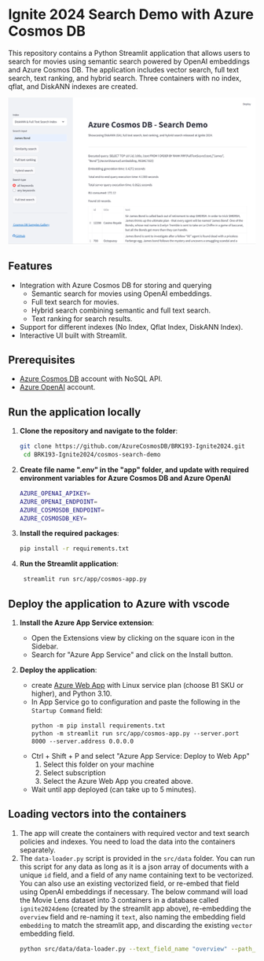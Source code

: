 # Ignite 2024 Search Demo with Azure Cosmos DB

This repository contains a Python Streamlit application that allows users to search for movies using semantic search powered by OpenAI embeddings and Azure Cosmos DB. The application includes vector search, full text search, text ranking, and hybrid search. Three containers with no index, qflat, and DiskANN indexes are created. 

![screenshot](media/screen-shot.png)

## Features

- Integration with Azure Cosmos DB for storing and querying
  - Semantic search for movies using OpenAI embeddings.
  - Full text search for movies.
  - Hybrid search combining semantic and full text search.
  - Text ranking for search results.
- Support for different indexes (No Index, Qflat Index, DiskANN Index).
- Interactive UI built with Streamlit.

## Prerequisites

- [Azure Cosmos DB](https://azure.microsoft.com/services/cosmos-db/) account with NoSQL API.
- [Azure OpenAI](https://azure.microsoft.com/products/ai-services/openai-service) account.

## Run the application locally

1. **Clone the repository and navigate to the folder**:
   ```sh
   git clone https://github.com/AzureCosmosDB/BRK193-Ignite2024.git
    cd BRK193-Ignite2024/cosmos-search-demo
   ```

1. **Create file name ".env" in the "app" folder, and update with required environment variables for Azure Cosmos DB and Azure OpenAI**

   ```sh
   AZURE_OPENAI_APIKEY=
   AZURE_OPENAI_ENDPOINT=
   AZURE_COSMOSDB_ENDPOINT=
   AZURE_COSMOSDB_KEY=
   ```
   
1. **Install the required packages**:
   ```sh
   pip install -r requirements.txt
   ```
   
2. **Run the Streamlit application**:
   ```sh
    streamlit run src/app/cosmos-app.py
    ```

## Deploy the application to Azure with vscode

1. **Install the Azure App Service extension**:
   - Open the Extensions view by clicking on the square icon in the Sidebar.
   - Search for "Azure App Service" and click on the Install button.

2. **Deploy the application**:
   - create [Azure Web App](https://learn.microsoft.com/azure/app-service/overview) with Linux service plan (choose B1 SKU or higher), and Python 3.10.
   - In App Service go to configuration and paste the following in the `Startup Command` field:
     ```shell 
     python -m pip install requirements.txt
     python -m streamlit run src/app/cosmos-app.py --server.port 8000 --server.address 0.0.0.0
     ```
   - Ctrl + Shift + P and select "Azure App Service: Deploy to Web App"
      1. Select this folder on your machine
      2. Select subscription
      3. Select the Azure Web App you created above.
   - Wait until app deployed (can take up to 5 minutes).

## Loading vectors into the containers

1. The app will create the containers with required vector and text search policies and indexes. You need to load the data into the containers separately.
2. The `data-loader.py` script is provided in the `src/data` folder. You can run this script for any data as long as it is a json array of documents with a unique `id` field, and a field of any name containing text to be vectorized. You can also use an existing vectorized field, or re-embed that field using OpenAI embeddings if necessary. The below command will load the Movie Lens dataset into 3 containers in a database called `ignite2024demo` (created by the streamlit app above), re-embedding the `overview` field and re-naming it `text`, also naming the embedding field `embedding` to match the streamlit app, and discarding the existing `vector` embedding field.
    ```sh
    python src/data/data-loader.py --text_field_name "overview" --path_to_json_array "https://raw.githubusercontent.com/microsoft/AzureDataRetrievalAugmentedGenerationSamples/refs/heads/main/DataSet/Movies/MovieLens-4489-256D.json" --database_name "ignite2024demo" --concurrency 20 --vector_field_name "vector" --re_embed True
    ```

   
